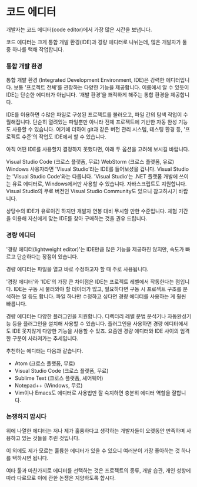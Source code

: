 코드 에디터
==========

개발자는 코드 에디터(code editor)에서 가장 많은 시간을 보냅니다.

코드 에디터는 크게 통합 개발 환경(IDE)과 경량 에디터로 나뉘는데, 많은 개발자가 둘 중 하나를 택해 작업합니다.

### 통합 개발 환경
통합 개발 환경 (Integrated Development Environment, IDE)은 강력한 에디터입니다. 보통 '프로젝트 전체’를 관장하는 다양한 기능을 제공합니다. 이름에서 알 수 있듯이 IDE는 단순한 에디터가 아닙니다. '개발 환경’을 쾌적하게 해주는 통합 환경을 제공합니다.

IDE를 이용하면 수많은 파일로 구성된 프로젝트를 불러오고, 파일 간의 탐색 작업이 수월해집니다. 단순히 열려있는 파일뿐만 아니라 전체 프로젝트에 기반한 자동 완성 기능도 사용할 수 있습니다. 여기에 더하여 git과 같은 버전 관리 시스템, 테스팅 환경 등, '프로젝트 수준’의 작업도 IDE에서 할 수 있습니다.

아직 어떤 IDE를 사용할지 결정하지 못했다면, 아래 두 옵션을 고려해 보시길 바랍니다.

Visual Studio Code (크로스 플랫폼, 무료)
WebStorm (크로스 플랫폼, 유료)
Windows 사용자라면 'Visual Studio’라는 IDE를 들어보셨을 겁니다. Visual Studio는 'Visual Studio Code’와는 다릅니다. 'Visual Studio’는 .NET 플랫폼 개발에 쓰이는 유료 에디터로, Windows에서만 사용할 수 있습니다. 자바스크립트도 지원합니다. Visual Studio의 무료 버전인 Visual Studio Community도 있으니 참고하시기 바랍니다.

상당수의 IDE가 유료이긴 하지만 개발자 연봉 대비 무시할 만한 수준입니다. 체험 기간을 이용해 자신에게 맞는 IDE를 찾아 구매하는 것을 권유 드립니다.

### 경량 에디터
'경량 에디터(lightweight editor)'는 IDE만큼 많은 기능을 제공하진 않지만, 속도가 빠르고 단순하다는 장점이 있습니다.

경량 에디터는 파일을 열고 바로 수정하고자 할 때 주로 사용됩니다.

'경량 에디터’와 'IDE’의 가장 큰 차이점은 IDE는 프로젝트 레벨에서 작동한다는 점입니다. IDE는 구동 시 불러와야 할 데이터가 많고, 필요하다면 구동 시 프로젝트 구조를 분석하는 일 등도 합니다. 파일 하나만 수정하고 싶다면 경량 에디터를 사용하는 게 훨씬 빠릅니다.

경량 에디터는 다양한 플러그인을 지원합니다. 디렉터리 레벨 문법 분석기나 자동완성기능 등을 플러그인을 설치해 사용할 수 있습니다. 플러그인을 사용하면 경량 에디터에서도 IDE 못지않게 다양한 기능을 사용할 수 있죠. 요즘엔 경량 에디터와 IDE 사이의 엄격한 구분이 사라져가는 추세입니다.

추천하는 에디터는 다음과 같습니다.

- Atom (크로스 플랫폼, 무료)
- Visual Studio Code (크로스 플랫폼, 무료)
- Sublime Text (크로스 플랫폼, 셰어웨어)
- Notepad++ (Windows, 무료)
- Vim이나 Emacs도 에디터로 사용법만 잘 숙지하면 충분히 에디터 역할을 잘합니다.

### 논쟁하지 맙시다
위에 나열한 에디터는 저나 제가 훌륭하다고 생각하는 개발자들이 오랫동안 만족하며 사용하고 있는 것들을 추린 것입니다.

이 외에도 제가 모르는 훌륭한 에디터가 있을 수 있으니 여러분이 가장 좋아하는 것 하나를 택하시면 됩니다.

여타 툴과 마찬가지로 에디터를 선택하는 것은 프로젝트의 종류, 개발 습관, 개인 성향에 따라 다르므로 이에 관한 논쟁은 지양하도록 합시다.
